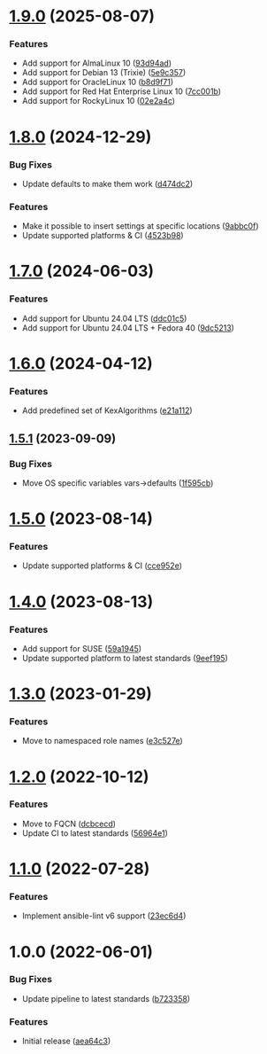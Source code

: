# [1.9.0](https://github.com/de-it-krachten/ansible-role-openssh/compare/v1.8.0...v1.9.0) (2025-08-07)


### Features

* Add support for AlmaLinux 10 ([93d94ad](https://github.com/de-it-krachten/ansible-role-openssh/commit/93d94ad8cd006dec8cc04a0900694e9c8acf20e0))
* Add support for Debian 13 (Trixie) ([5e9c357](https://github.com/de-it-krachten/ansible-role-openssh/commit/5e9c35762e1bbf2b41e074bfdef102ed47e1e77e))
* Add support for OracleLinux 10 ([b8d9f71](https://github.com/de-it-krachten/ansible-role-openssh/commit/b8d9f717821cebcdd1e06fc6abcfbbfb0fc72477))
* Add support for Red Hat Enterprise Linux 10 ([7cc001b](https://github.com/de-it-krachten/ansible-role-openssh/commit/7cc001b533c690965013e050825b018b5f8b59ae))
* Add support for RockyLinux 10 ([02e2a4c](https://github.com/de-it-krachten/ansible-role-openssh/commit/02e2a4c6208522660c44b7f3476a4c317081c651))

# [1.8.0](https://github.com/de-it-krachten/ansible-role-openssh/compare/v1.7.0...v1.8.0) (2024-12-29)


### Bug Fixes

* Update defaults to make them work ([d474dc2](https://github.com/de-it-krachten/ansible-role-openssh/commit/d474dc283481df338bff2f7f18dcbe78fb80da39))


### Features

* Make it possible to insert settings at specific locations ([9abbc0f](https://github.com/de-it-krachten/ansible-role-openssh/commit/9abbc0facaece0eb7aa24ea0036183315ae1e5d0))
* Update supported platforms & CI ([4523b98](https://github.com/de-it-krachten/ansible-role-openssh/commit/4523b98b18b432871a8a87550055c5a9122cd3a7))

# [1.7.0](https://github.com/de-it-krachten/ansible-role-openssh/compare/v1.6.0...v1.7.0) (2024-06-03)


### Features

* Add support for Ubuntu 24.04 LTS ([ddc01c5](https://github.com/de-it-krachten/ansible-role-openssh/commit/ddc01c5d17e20608176e1e8b86a44e49b9c98a6c))
* Add support for Ubuntu 24.04 LTS + Fedora 40 ([9dc5213](https://github.com/de-it-krachten/ansible-role-openssh/commit/9dc52133d6d4d93a8791953f3f9bad007249b35c))

# [1.6.0](https://github.com/de-it-krachten/ansible-role-openssh/compare/v1.5.1...v1.6.0) (2024-04-12)


### Features

* Add predefined set of KexAlgorithms ([e21a112](https://github.com/de-it-krachten/ansible-role-openssh/commit/e21a112e34770ec591524cd711186ed353b6157c))

## [1.5.1](https://github.com/de-it-krachten/ansible-role-openssh/compare/v1.5.0...v1.5.1) (2023-09-09)


### Bug Fixes

* Move OS specific variables vars->defaults ([1f595cb](https://github.com/de-it-krachten/ansible-role-openssh/commit/1f595cb24187f9cde14cec8561f470468ddbb208))

# [1.5.0](https://github.com/de-it-krachten/ansible-role-openssh/compare/v1.4.0...v1.5.0) (2023-08-14)


### Features

* Update supported platforms & CI ([cce952e](https://github.com/de-it-krachten/ansible-role-openssh/commit/cce952e67718fd64a34bb9a9dbc6dae93180d512))

# [1.4.0](https://github.com/de-it-krachten/ansible-role-openssh/compare/v1.3.0...v1.4.0) (2023-08-13)


### Features

* Add support for SUSE ([59a1945](https://github.com/de-it-krachten/ansible-role-openssh/commit/59a1945d11b541fe4b7cd625c5e57f6499733fd8))
* Update supported platform to latest standards ([9eef195](https://github.com/de-it-krachten/ansible-role-openssh/commit/9eef19515ae4c7c974739cdaca928429dcf4e4ac))

# [1.3.0](https://github.com/de-it-krachten/ansible-role-openssh/compare/v1.2.0...v1.3.0) (2023-01-29)


### Features

* Move to namespaced role names ([e3c527e](https://github.com/de-it-krachten/ansible-role-openssh/commit/e3c527e78770629963a70eaa5e5a4d4d784378b4))

# [1.2.0](https://github.com/de-it-krachten/ansible-role-openssh/compare/v1.1.0...v1.2.0) (2022-10-12)


### Features

* Move to FQCN ([dcbcecd](https://github.com/de-it-krachten/ansible-role-openssh/commit/dcbcecde893978ec643617866fe63d96f7a0475e))
* Update CI to latest standards ([56964e1](https://github.com/de-it-krachten/ansible-role-openssh/commit/56964e10c58b430d38dfd11b9507d4d4b9313cc9))

# [1.1.0](https://github.com/de-it-krachten/ansible-role-openssh/compare/v1.0.0...v1.1.0) (2022-07-28)


### Features

* Implement ansible-lint v6 support ([23ec6d4](https://github.com/de-it-krachten/ansible-role-openssh/commit/23ec6d4a528245a10f3fa3fdea67b979882e0787))

# 1.0.0 (2022-06-01)


### Bug Fixes

* Update pipeline to latest standards ([b723358](https://github.com/de-it-krachten/ansible-role-openssh/commit/b723358f89d05eacaa619c3fdc0323d542723815))


### Features

* Initial release ([aea64c3](https://github.com/de-it-krachten/ansible-role-openssh/commit/aea64c373378b0e6babf8081866d835da30d408b))
